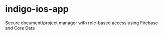 # indigo-ios-app
Secure document/project manager with role-based access using Firebase and Core Data
